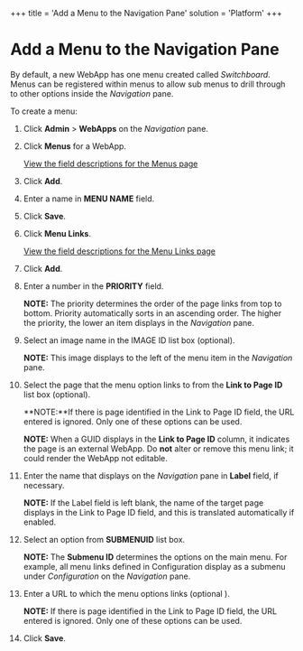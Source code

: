 +++
title = 'Add a Menu to the Navigation Pane'
solution = 'Platform'
+++

# Add a Menu to the Navigation Pane

By default, a new WebApp has one menu created called *Switchboard*.
Menus can be registered within menus to allow sub menus to drill through
to other options inside the *Navigation* pane.

To create a menu:

1.  Click **Admin** \> **WebApps** on the *Navigation* pane.

2.  Click **Menus** for a WebApp.
    
    [View the field descriptions for the Menus
    page](../Sys_Admin/Page_Desc/Menus.htm)

3.  Click **Add**.

4.  Enter a name in **MENU NAME** field.

5.  Click **Save**.

6.  Click **Menu Links**.
    
    [View the field descriptions for the Menu Links
    page](../Sys_Admin/Page_Desc/Menu%20Links.htm)

7.  Click **Add**.

8.  Enter a number in the **PRIORITY** field.
    
    **NOTE:** The priority determines the order of the page links from
    top to bottom. Priority automatically sorts in an ascending order.
    The higher the priority, the lower an item displays in the
    *Navigation* pane.

9.  Select an image name in the IMAGE ID list box (optional).
    
    **NOTE:** This image displays to the left of the menu item in the
    *Navigation* pane.

10. Select the page that the menu option links to from the **Link to
    Page ID** list box (optional).
    
    **NOTE:**If there is page identified in the Link to Page ID field,
    the URL entered is ignored. Only one of these options can be used.
    
    **NOTE:** When a GUID displays in the **Link to Page ID** column, it
    indicates the page is an external WebApp. Do **not** alter or remove
    this menu link; it could render the WebApp not editable.

11. Enter the name that displays on the *Navigation* pane in **Label**
    field, if necessary.
    
    **NOTE:** If the Label field is left blank, the name of the target
    page displays in the Link to Page ID field, and this is translated
    automatically if enabled.

12. Select an option from **SUBMENUID** list box.
    
    **NOTE:** The **Submenu ID** determines the options on the main
    menu. For example, all menu links defined in Configuration display
    as a submenu under *Configuration* on the *Navigation* pane.

13. Enter a URL to which the menu options links (optional ).
    
    **NOTE:** If there is page identified in the Link to Page ID field,
    the URL entered is ignored. Only one of these options can be used.

14. Click **Save**.
